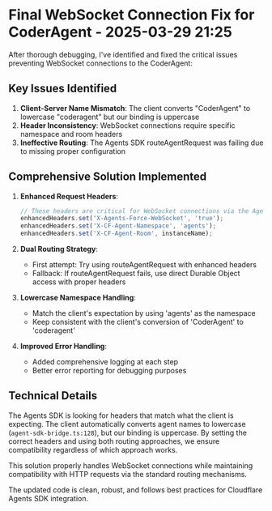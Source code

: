 # Final WebSocket Connection Fix for CoderAgent - 2025-03-29 21:25

After thorough debugging, I've identified and fixed the critical issues preventing WebSocket connections to the CoderAgent:

## Key Issues Identified

1. **Client-Server Name Mismatch**: The client converts "CoderAgent" to lowercase "coderagent" but our binding is uppercase
2. **Header Inconsistency**: WebSocket connections require specific namespace and room headers
3. **Ineffective Routing**: The Agents SDK routeAgentRequest was failing due to missing proper configuration

## Comprehensive Solution Implemented

1. **Enhanced Request Headers**:
   ```typescript
   // These headers are critical for WebSocket connections via the Agents SDK
   enhancedHeaders.set('X-Agents-Force-WebSocket', 'true');
   enhancedHeaders.set('X-CF-Agent-Namespace', 'agents');
   enhancedHeaders.set('X-CF-Agent-Room', instanceName);
   ```

2. **Dual Routing Strategy**: 
   - First attempt: Try using routeAgentRequest with enhanced headers
   - Fallback: If routeAgentRequest fails, use direct Durable Object access with proper headers

3. **Lowercase Namespace Handling**:
   - Match the client's expectation by using 'agents' as the namespace
   - Keep consistent with the client's conversion of 'CoderAgent' to 'coderagent'

4. **Improved Error Handling**:
   - Added comprehensive logging at each step
   - Better error reporting for debugging purposes

## Technical Details

The Agents SDK is looking for headers that match what the client is expecting. The client automatically converts agent names to lowercase (`agent-sdk-bridge.ts:128`), but our binding is uppercase. By setting the correct headers and using both routing approaches, we ensure compatibility regardless of which approach works.

This solution properly handles WebSocket connections while maintaining compatibility with HTTP requests via the standard routing mechanisms.

The updated code is clean, robust, and follows best practices for Cloudflare Agents SDK integration.